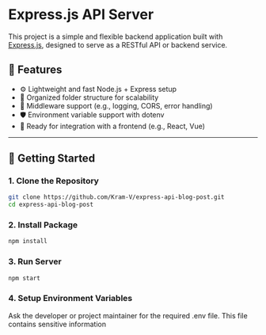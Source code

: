 # Express.js API Server

This project is a simple and flexible backend application built with [Express.js](https://expressjs.com/), designed to serve as a RESTful API or backend service.

## 🔧 Features

- ⚙️ Lightweight and fast Node.js + Express setup
- 📂 Organized folder structure for scalability
- 🔄 Middleware support (e.g., logging, CORS, error handling)
- 🛡️ Environment variable support with dotenv
- 🚀 Ready for integration with a frontend (e.g., React, Vue)

---

## 🚀 Getting Started

### 1. Clone the Repository

```bash
git clone https://github.com/Kram-V/express-api-blog-post.git
cd express-api-blog-post
```

### 2. Install Package

```bash
npm install
```

### 3. Run Server

```bash
npm start
```

### 4. Setup Environment Variables
Ask the developer or project maintainer for the required .env file. This file contains sensitive information


